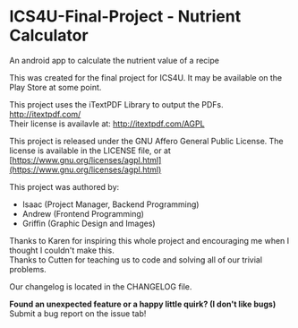 # ICS4U-Final-Project - Nutrient Calculator
An android app to calculate the nutrient value of a recipe

This was created for the final project for ICS4U. It may be available on the Play Store at some point.

This project uses the iTextPDF Library to output the PDFs. http://itextpdf.com/   
Their license is availavle at: http://itextpdf.com/AGPL

This project is released under the GNU Affero General Public License. The license is available in the LICENSE file, or at [https://www.gnu.org/licenses/agpl.html](https://www.gnu.org/licenses/agpl.html)

This project was authored by:
* Isaac (Project Manager, Backend Programming)
* Andrew (Frontend Programming)
* Griffin (Graphic Design and Images)

Thanks to Karen for inspiring this whole project and encouraging me when I thought I couldn't make this.   
Thanks to Cutten for teaching us to code and solving all of our trivial problems.

Our changelog is located in the CHANGELOG file.

**Found an unexpected feature or a happy little quirk? (I don't like bugs)**   
Submit a bug report on the issue tab!
